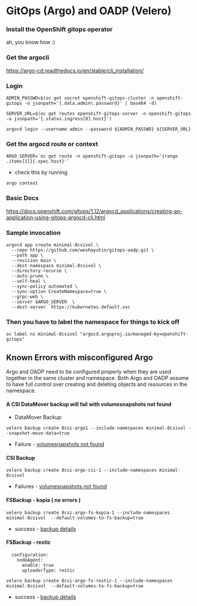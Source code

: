 # GitOps (Argo) and OADP (Velero)

### Install the OpenShift gitops operator
ah, you know how :)

### Get the argocli
https://argo-cd.readthedocs.io/en/stable/cli_installation/

### Login
```
ADMIN_PASSWD=$(oc get secret openshift-gitops-cluster -n openshift-gitops -o jsonpath='{.data.admin\.password}' | base64 -d)
```

```
SERVER_URL=$(oc get routes openshift-gitops-server -n openshift-gitops -o jsonpath='{.status.ingress[0].host}')
```
```
argocd login --username admin --password ${ADMIN_PASSWD} ${SERVER_URL}
```

### Get the argocd route or context
```
ARGO_SERVER=`oc get route -n openshift-gitops -o jsonpath='{range .items[1]}{.spec.host}'`
```
* check this by running
```
argo context
```

### Basic Docs
https://docs.openshift.com/gitops/1.12/argocd_applications/creating-an-application-using-gitops-argocd-cli.html

### Sample invocation 
```
argocd app create minimal-8csivol \
  --repo https://github.com/weshayutin/gitops-oadp.git \
  --path app \
  --revision main \
  --dest-namespace minimal-8csivol \
  --directory-recurse \
  --auto-prune \
  --self-heal \
  --sync-policy automated \
  --sync-option CreateNamespace=true \
  --grpc-web \
  --server $ARGO_SERVER  \
  --dest-server  https://kubernetes.default.svc 
```

### Then you have to label the namespace for things to kick off
```
oc label ns minimal-8csivol "argocd.argoproj.io/managed-by=openshift-gitops"
```


## Known Errors with misconfigured Argo 

Argo and OADP need to be configured properly when they are used together in the same cluster and namespace.  Both Argo and OADP assume to have full control over creating and deleting objects and resources in the namespace.

#### A CSI DataMover backup will fail with volumesnapshots not found

  * DataMover Backup
```
velero backup create 8csi-argo1 --include-namespaces minimal-8csivol --snapshot-move-data=true
```
  * Failure - [volumesnapshots not found](known_errors/volumesnapshot_not_found.txt)

#### CSI Backup
```
velero backup create 8csi-argo-csi-1 --include-namespaces minimal-8csivol
```
  * Failures - [volumesnapshots not found](known_errors/csi-backup-volumesnapshot.txt)

#### FSBackup - kopia ( no errors )
```
velero backup create 8csi-argo-fs-kopia-1 --include-namespaces minimal-8csivol  --default-volumes-to-fs-backup=true
```
  * success - [backup details](known_errors/fs_backup_kopia)

#### FSBackup - restic
```
  configuration:
    nodeAgent:
      enable: true
      uploaderType: restic
```
```
velero backup create 8csi-argo-fs-restic-1 --include-namespaces minimal-8csivol  --default-volumes-to-fs-backup=true
```

* success - [backup details](known_errors/fs-backup-restic)

